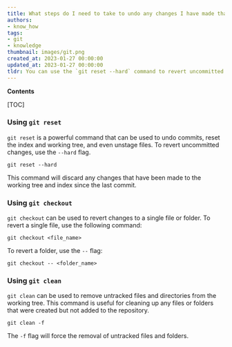 ```yaml
---
title: What steps do I need to take to undo any changes I have made that have not been committed, including files and folders?
authors:
- know_how
tags:
- git
- knowledge
thumbnail: images/git.png
created_at: 2023-01-27 00:00:00
updated_at: 2023-01-27 00:00:00
tldr: You can use the `git reset --hard` command to revert uncommitted changes including files and folders in Git.
---
```


**Contents**

[TOC]

### Using `git reset`

`git reset` is a powerful command that can be used to undo commits, reset the index and working tree, and even unstage files. To revert uncommitted changes, use the `--hard` flag.

```git
git reset --hard
```

This command will discard any changes that have been made to the working tree and index since the last commit.

### Using `git checkout`

`git checkout` can be used to revert changes to a single file or folder. To revert a single file, use the following command:

```git
git checkout <file_name>
```

To revert a folder, use the `--` flag:

```git
git checkout -- <folder_name>
```

### Using `git clean`

`git clean` can be used to remove untracked files and directories from the working tree. This command is useful for cleaning up any files or folders that were created but not added to the repository.

```git
git clean -f
```

The `-f` flag will force the removal of untracked files and folders.
